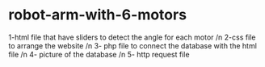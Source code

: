 # robot-arm-with-6-motors
 1-html file that have sliders to detect the angle for each motor /n
 2-css file to arrange the website /n
 3- php file to connect the database with the html file /n
 4- picture of the database /n
 5- http request file
